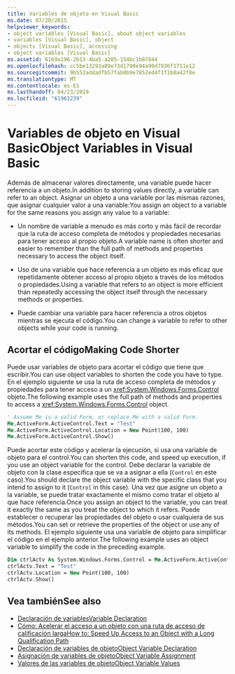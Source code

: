```yaml
---
title: Variables de objeto en Visual Basic
ms.date: 07/20/2015
helpviewer_keywords:
- object variables [Visual Basic], about object variables
- variables [Visual Basic], object
- objects [Visual Basic], accessing
- object variables [Visual Basic]
ms.assetid: 6169a196-2b13-4ba5-a205-154bc1b87844
ms.openlocfilehash: cc5be13293a89e73d1790e94a99d7936f1711e12
ms.sourcegitcommit: 9b552addadfb57fab0b9e7852ed4f1f1b8a42f8e
ms.translationtype: MT
ms.contentlocale: es-ES
ms.lasthandoff: 04/23/2019
ms.locfileid: "61961239"
---
```

# <a name="object-variables-in-visual-basic"></a><span data-ttu-id="08f62-102">Variables de objeto en Visual Basic</span><span class="sxs-lookup"><span data-stu-id="08f62-102">Object Variables in Visual Basic</span></span>

<span data-ttu-id="08f62-103">Además de almacenar valores directamente, una variable puede hacer referencia a un objeto.</span><span class="sxs-lookup"><span data-stu-id="08f62-103">In addition to storing values directly, a variable can refer to an object.</span></span> <span data-ttu-id="08f62-104">Asignar un objeto a una variable por las mismas razones, que asignar cualquier valor a una variable:</span><span class="sxs-lookup"><span data-stu-id="08f62-104">You assign an object to a variable for the same reasons you assign any value to a variable:</span></span>

- <span data-ttu-id="08f62-105">Un nombre de variable a menudo es más corto y más fácil de recordar que la ruta de acceso completa de métodos y propiedades necesarias para tener acceso al propio objeto.</span><span class="sxs-lookup"><span data-stu-id="08f62-105">A variable name is often shorter and easier to remember than the full path of methods and properties necessary to access the object itself.</span></span>

- <span data-ttu-id="08f62-106">Uso de una variable que hace referencia a un objeto es más eficaz que repetidamente obtener acceso al propio objeto a través de los métodos o propiedades.</span><span class="sxs-lookup"><span data-stu-id="08f62-106">Using a variable that refers to an object is more efficient than repeatedly accessing the object itself through the necessary methods or properties.</span></span>

- <span data-ttu-id="08f62-107">Puede cambiar una variable para hacer referencia a otros objetos mientras se ejecuta el código.</span><span class="sxs-lookup"><span data-stu-id="08f62-107">You can change a variable to refer to other objects while your code is running.</span></span>

## <a name="making-code-shorter"></a><span data-ttu-id="08f62-108">Acortar el código</span><span class="sxs-lookup"><span data-stu-id="08f62-108">Making Code Shorter</span></span>

<span data-ttu-id="08f62-109">Puede usar variables de objeto para acortar el código que tiene que escribir.</span><span class="sxs-lookup"><span data-stu-id="08f62-109">You can use object variables to shorten the code you have to type.</span></span> <span data-ttu-id="08f62-110">En el ejemplo siguiente se usa la ruta de acceso completa de métodos y propiedades para tener acceso a un <xref:System.Windows.Forms.Control> objeto.</span><span class="sxs-lookup"><span data-stu-id="08f62-110">The following example uses the full path of methods and properties to access a <xref:System.Windows.Forms.Control> object.</span></span>

```vb
' Assume Me is a valid Form, or replace Me with a valid Form.
Me.ActiveForm.ActiveControl.Text = "Test"
Me.ActiveForm.ActiveControl.Location = New Point(100, 100)
Me.ActiveForm.ActiveControl.Show()
```

<span data-ttu-id="08f62-111">Puede acortar este código y acelerar la ejecución, si usa una variable de objeto para el control.</span><span class="sxs-lookup"><span data-stu-id="08f62-111">You can shorten this code, and speed up execution, if you use an object variable for the control.</span></span> <span data-ttu-id="08f62-112">Debe declarar la variable de objeto con la clase específica que se va a asignar a ella (`Control` en este caso).</span><span class="sxs-lookup"><span data-stu-id="08f62-112">You should declare the object variable with the specific class that you intend to assign to it (`Control` in this case).</span></span> <span data-ttu-id="08f62-113">Una vez que asigne un objeto a la variable, se puede tratar exactamente el mismo como tratar el objeto al que hace referencia.</span><span class="sxs-lookup"><span data-stu-id="08f62-113">Once you assign an object to the variable, you can treat it exactly the same as you treat the object to which it refers.</span></span> <span data-ttu-id="08f62-114">Puede establecer o recuperar las propiedades del objeto o usar cualquiera de sus métodos.</span><span class="sxs-lookup"><span data-stu-id="08f62-114">You can set or retrieve the properties of the object or use any of its methods.</span></span> <span data-ttu-id="08f62-115">El ejemplo siguiente usa una variable de objeto para simplificar el código en el ejemplo anterior.</span><span class="sxs-lookup"><span data-stu-id="08f62-115">The following example uses an object variable to simplify the code in the preceding example.</span></span>

```vb
Dim ctrlActv As System.Windows.Forms.Control = Me.ActiveForm.ActiveControl
ctrlActv.Text = "Test"
ctrlActv.Location = New Point(100, 100)
ctrlActv.Show()
```

## <a name="see-also"></a><span data-ttu-id="08f62-116">Vea también</span><span class="sxs-lookup"><span data-stu-id="08f62-116">See also</span></span>

- [<span data-ttu-id="08f62-117">Declaración de variables</span><span class="sxs-lookup"><span data-stu-id="08f62-117">Variable Declaration</span></span>](../../../../visual-basic/programming-guide/language-features/variables/variable-declaration.md)
- [<span data-ttu-id="08f62-118">Cómo: Acelerar el acceso a un objeto con una ruta de acceso de calificación larga</span><span class="sxs-lookup"><span data-stu-id="08f62-118">How to: Speed Up Access to an Object with a Long Qualification Path</span></span>](../../../../visual-basic/programming-guide/language-features/variables/how-to-speed-up-access-to-an-object-with-a-long-qualification-path.md)
- [<span data-ttu-id="08f62-119">Declaración de variables de objeto</span><span class="sxs-lookup"><span data-stu-id="08f62-119">Object Variable Declaration</span></span>](../../../../visual-basic/programming-guide/language-features/variables/object-variable-declaration.md)
- [<span data-ttu-id="08f62-120">Asignación de variables de objeto</span><span class="sxs-lookup"><span data-stu-id="08f62-120">Object Variable Assignment</span></span>](../../../../visual-basic/programming-guide/language-features/variables/object-variable-assignment.md)
- [<span data-ttu-id="08f62-121">Valores de las variables de objeto</span><span class="sxs-lookup"><span data-stu-id="08f62-121">Object Variable Values</span></span>](../../../../visual-basic/programming-guide/language-features/variables/object-variable-values.md)
